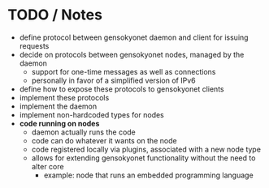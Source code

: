 # TODO / Notes

- define protocol between gensokyonet daemon and client for issuing requests
- decide on protocols between gensokyonet nodes, managed by the daemon
	- support for one-time messages as well as connections
	- personally in favor of a simplified version of IPv6
- define how to expose these protocols to gensokyonet clients
- implement these protocols
- implement the daemon
- implement non-hardcoded types for nodes
- **code running on nodes**
	- daemon actually runs the code
	- code can do whatever it wants on the node
	- code registered locally via plugins, associated with a new node type
	- allows for extending gensokyonet functionality without the need to alter core
		- example: node that runs an embedded programming language
